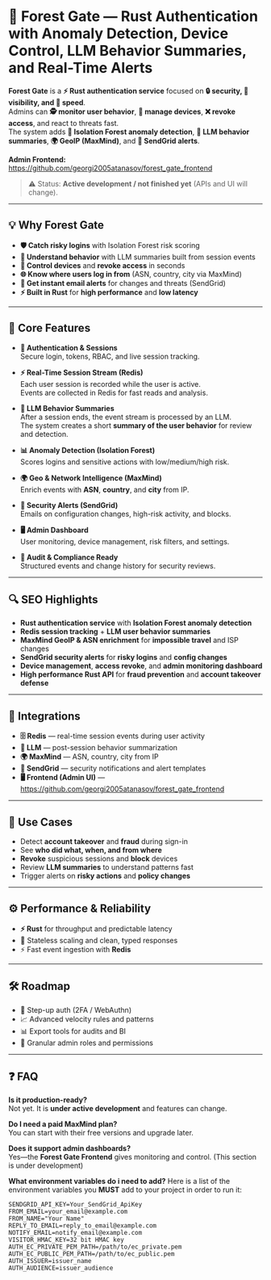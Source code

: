 # 🌲 Forest Gate — Rust Authentication with Anomaly Detection, Device Control, LLM Behavior Summaries, and Real-Time Alerts

**Forest Gate** is a **⚡ Rust authentication service** focused on **🔒 security, 👀 visibility, and 🚀 speed**.  
Admins can **🕵️ monitor user behavior**, **📱 manage devices**, **❌ revoke access**, and react to threats fast.  
The system adds **🧩 Isolation Forest anomaly detection**, **🤖 LLM behavior summaries**, **🌍 GeoIP (MaxMind)**, and **📧 SendGrid alerts**.

**Admin Frontend:** https://github.com/georgi2005atanasov/forest_gate_frontend

> ⚠️ Status: **Active development / not finished yet** (APIs and UI will change).

---

## 💡 Why Forest Gate

- **🛡 Catch risky logins** with Isolation Forest risk scoring  
- **🧠 Understand behavior** with LLM summaries built from session events  
- **🔐 Control devices** and **revoke access** in seconds  
- **🌐 Know where users log in from** (ASN, country, city via MaxMind)  
- **📨 Get instant email alerts** for changes and threats (SendGrid)  
- **⚡ Built in Rust** for **high performance** and **low latency**

---

## 🔑 Core Features

- **🔑 Authentication & Sessions**  
  Secure login, tokens, RBAC, and live session tracking.

- **⚡ Real-Time Session Stream (Redis)**  
  Each user session is recorded while the user is active.  
  Events are collected in Redis for fast reads and analysis.

- **🤖 LLM Behavior Summaries**  
  After a session ends, the event stream is processed by an LLM.  
  The system creates a short **summary of the user behavior** for review and detection.

- **📊 Anomaly Detection (Isolation Forest)**  
  Scores logins and sensitive actions with low/medium/high risk.

- **🌍 Geo & Network Intelligence (MaxMind)**  
  Enrich events with **ASN**, **country**, and **city** from IP.

- **📧 Security Alerts (SendGrid)**  
  Emails on configuration changes, high-risk activity, and blocks.

- **🖥 Admin Dashboard**  
  User monitoring, device management, risk filters, and settings.

- **📜 Audit & Compliance Ready**  
  Structured events and change history for security reviews.

---

## 🔍 SEO Highlights

- **Rust authentication service** with **Isolation Forest anomaly detection**  
- **Redis session tracking** + **LLM user behavior summaries**  
- **MaxMind GeoIP & ASN enrichment** for **impossible travel** and ISP changes  
- **SendGrid security alerts** for **risky logins** and **config changes**  
- **Device management**, **access revoke**, and **admin monitoring dashboard**  
- **High performance Rust API** for **fraud prevention** and **account takeover defense**

---

## 🔗 Integrations

- **🗄 Redis** — real-time session events during user activity  
- **🤖 LLM** — post-session behavior summarization  
- **🌍 MaxMind** — ASN, country, city from IP  
- **📧 SendGrid** — security notifications and alert templates  
- **🖥 Frontend (Admin UI)** — https://github.com/georgi2005atanasov/forest_gate_frontend

---

## 🎯 Use Cases

- Detect **account takeover** and **fraud** during sign-in  
- See **who did what, when, and from where**  
- **Revoke** suspicious sessions and **block** devices  
- Review **LLM summaries** to understand patterns fast  
- Trigger alerts on **risky actions** and **policy changes**

---

## ⚙️ Performance & Reliability

- **⚡ Rust** for throughput and predictable latency  
- 📡 Stateless scaling and clean, typed responses  
- ⚡ Fast event ingestion with **Redis**

---

## 🛠 Roadmap

- 🔐 Step-up auth (2FA / WebAuthn)  
- 📈 Advanced velocity rules and patterns  
- 📊 Export tools for audits and BI  
- 👥 Granular admin roles and permissions

---

## ❓ FAQ

**Is it production-ready?**  
Not yet. It is **under active development** and features can change.

**Do I need a paid MaxMind plan?**  
You can start with their free versions and upgrade later.

**Does it support admin dashboards?**  
Yes—the **Forest Gate Frontend** gives monitoring and control. (This section is under development)

**What environment variables do i need to add?**
Here is a list of the environment variables you **MUST** add to your project in order to run it:
```
SENDGRID_API_KEY=Your_SendGrid_ApiKey
FROM_EMAIL=your_email@example.com
FROM_NAME="Your Name"
REPLY_TO_EMAIL=reply_to_email@example.com
NOTIFY_EMAIL=notify_email@example.com
VISITOR_HMAC_KEY=32 bit HMAC key
AUTH_EC_PRIVATE_PEM_PATH=/path/to/ec_private.pem
AUTH_EC_PUBLIC_PEM_PATH=/path/to/ec_public.pem
AUTH_ISSUER=issuer_name
AUTH_AUDIENCE=issuer_audience
```
